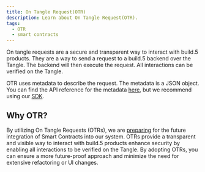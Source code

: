 ```yaml
---
title: On Tangle Request(OTR)
description: Learn about On Tangle Request(OTR).
tags:
  - OTR
  - smart contracts
---
```


On tangle requests are a secure and transparent way to interact with build.5 products. They are a way to send a request to a build.5 backend over the Tangle. The backend will then execute the request. All interactions can be verified on the Tangle.

OTR uses metadata to describe the request. The metadata is a JSON object. You can find the API reference for the metadata [here](reference-api), but we recommend using our [SDK](https://developer.build5.com/docs/getting_started#sdk).

## Why OTR?

By utilizing On Tangle Requests (OTRs), we are [preparing](architecture) for the future integration of Smart Contracts into our system. OTRs provide a transparent and visible way to interact with build.5 products enhance security by enabling all interactions to be verified on the Tangle. By adopting OTRs, you can ensure a more future-proof approach and minimize the need for extensive refactoring or UI changes.
